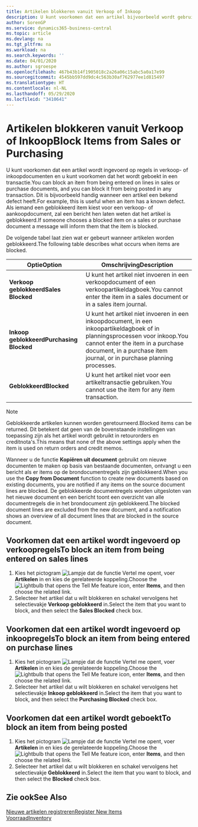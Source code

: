 ```yaml
---
title: Artikelen blokkeren vanuit Verkoop of Inkoop
description: U kunt voorkomen dat een artikel bijvoorbeeld wordt gebruikt in verkoop- of inkoopdocumenten.
author: SorenGP
ms.service: dynamics365-business-central
ms.topic: article
ms.devlang: na
ms.tgt_pltfrm: na
ms.workload: na
ms.search.keywords: ''
ms.date: 04/01/2020
ms.author: sgroespe
ms.openlocfilehash: 467b43b14f1905018c2a26a06c15abc5a0a17e99
ms.sourcegitcommit: 4545bb597dd9dc4c563b30af762977ee1d815497
ms.translationtype: HT
ms.contentlocale: nl-NL
ms.lasthandoff: 05/29/2020
ms.locfileid: "3410641"
---
```

# <a name="block-items-from-sales-or-purchasing"></a><span data-ttu-id="c006d-103">Artikelen blokkeren vanuit Verkoop of Inkoop</span><span class="sxs-lookup"><span data-stu-id="c006d-103">Block Items from Sales or Purchasing</span></span>
<span data-ttu-id="c006d-104">U kunt voorkomen dat een artikel wordt ingevoerd op regels in verkoop- of inkoopdocumenten en u kunt voorkomen dat het wordt geboekt in een transactie.</span><span class="sxs-lookup"><span data-stu-id="c006d-104">You can block an item from being entered on lines in sales or purchase documents, and you can block it from being posted in any transaction.</span></span> <span data-ttu-id="c006d-105">Dit is bijvoorbeeld handig wanneer een artikel een bekend defect heeft.</span><span class="sxs-lookup"><span data-stu-id="c006d-105">For example, this is useful when an item has a known defect.</span></span> <span data-ttu-id="c006d-106">Als iemand een geblokkeerd item kiest voor een verkoop- of aankoopdocument, zal een bericht hen laten weten dat het artikel is geblokkeerd.</span><span class="sxs-lookup"><span data-stu-id="c006d-106">If someone chooses a blocked item on a sales or purchase document a message will inform them that the item is blocked.</span></span>

<span data-ttu-id="c006d-107">De volgende tabel laat zien wat er gebeurt wanneer artikelen worden geblokkeerd.</span><span class="sxs-lookup"><span data-stu-id="c006d-107">The following table describes what occurs when items are blocked.</span></span>  

|<span data-ttu-id="c006d-108">Optie</span><span class="sxs-lookup"><span data-stu-id="c006d-108">Option</span></span>|<span data-ttu-id="c006d-109">Omschrijving</span><span class="sxs-lookup"><span data-stu-id="c006d-109">Description</span></span>|  
|--------------------|------------|  
|<span data-ttu-id="c006d-110">**Verkoop geblokkeerd**</span><span class="sxs-lookup"><span data-stu-id="c006d-110">**Sales Blocked**</span></span>|<span data-ttu-id="c006d-111">U kunt het artikel niet invoeren in een verkoopdocument of een verkoopartikeldagboek.</span><span class="sxs-lookup"><span data-stu-id="c006d-111">You cannot enter the item in a sales document or in a sales item journal.</span></span>|  
|<span data-ttu-id="c006d-112">**Inkoop geblokkeerd**</span><span class="sxs-lookup"><span data-stu-id="c006d-112">**Purchasing Blocked**</span></span>|<span data-ttu-id="c006d-113">U kunt het artikel niet invoeren in een inkoopdocument, in een inkoopartikeldagboek of in planningsprocessen voor inkoop.</span><span class="sxs-lookup"><span data-stu-id="c006d-113">You cannot enter the item in a purchase document, in a purchase item journal, or in purchase planning processes.</span></span>|  
|<span data-ttu-id="c006d-114">**Geblokkeerd**</span><span class="sxs-lookup"><span data-stu-id="c006d-114">**Blocked**</span></span>|<span data-ttu-id="c006d-115">U kunt het artikel niet voor een artikeltransactie gebruiken.</span><span class="sxs-lookup"><span data-stu-id="c006d-115">You cannot use the item for any item transaction.</span></span>|  

> [!NOTE]
> <span data-ttu-id="c006d-116">Geblokkeerde artikelen kunnen worden geretourneerd.</span><span class="sxs-lookup"><span data-stu-id="c006d-116">Blocked items can be returned.</span></span> <span data-ttu-id="c006d-117">Dit betekent dat geen van de bovenstaande instellingen van toepassing zijn als het artikel wordt gebruikt in retourorders en creditnota's.</span><span class="sxs-lookup"><span data-stu-id="c006d-117">This means that none of the above settings apply when the item is used on return orders and credit memos.</span></span>

<span data-ttu-id="c006d-118">Wanneer u de functie **Kopiëren uit document** gebruikt om nieuwe documenten te maken op basis van bestaande documenten, ontvangt u een bericht als er items op de brondocumentregels zijn geblokkeerd.</span><span class="sxs-lookup"><span data-stu-id="c006d-118">When you use the **Copy from Document** function to create new documents based on existing documents, you are notified if any items on the source document lines are blocked.</span></span> <span data-ttu-id="c006d-119">De geblokkeerde documentregels worden uitgesloten van het nieuwe document en een bericht toont een overzicht van alle documentregels die in het brondocument zijn geblokkeerd.</span><span class="sxs-lookup"><span data-stu-id="c006d-119">The blocked document lines are excluded from the new document, and a notification shows an overview of all document lines that are blocked in the source document.</span></span>

## <a name="to-block-an-item-from-being-entered-on-sales-lines"></a><span data-ttu-id="c006d-120">Voorkomen dat een artikel wordt ingevoerd op verkoopregels</span><span class="sxs-lookup"><span data-stu-id="c006d-120">To block an item from being entered on sales lines</span></span>  
1.  <span data-ttu-id="c006d-121">Kies het pictogram ![Lampje dat de functie Vertel me opent](media/ui-search/search_small.png "Vertel me wat u wilt doen"), voer **Artikelen** in en kies de gerelateerde koppeling.</span><span class="sxs-lookup"><span data-stu-id="c006d-121">Choose the ![Lightbulb that opens the Tell Me feature](media/ui-search/search_small.png "Tell me what you want to do") icon, enter **Items**, and then choose the related link.</span></span>  
2.  <span data-ttu-id="c006d-122">Selecteer het artikel dat u wilt blokkeren en schakel vervolgens het selectievakje **Verkoop geblokkeerd** in.</span><span class="sxs-lookup"><span data-stu-id="c006d-122">Select the item that you want to block, and then select the **Sales Blocked** check box.</span></span>  

## <a name="to-block-an-item-from-being-entered-on-purchase-lines"></a><span data-ttu-id="c006d-123">Voorkomen dat een artikel wordt ingevoerd op inkoopregels</span><span class="sxs-lookup"><span data-stu-id="c006d-123">To block an item from being entered on purchase lines</span></span>  
1.  <span data-ttu-id="c006d-124">Kies het pictogram ![Lampje dat de functie Vertel me opent](media/ui-search/search_small.png "Vertel me wat u wilt doen"), voer **Artikelen** in en kies de gerelateerde koppeling.</span><span class="sxs-lookup"><span data-stu-id="c006d-124">Choose the ![Lightbulb that opens the Tell Me feature](media/ui-search/search_small.png "Tell me what you want to do") icon, enter **Items**, and then choose the related link.</span></span>  
2.  <span data-ttu-id="c006d-125">Selecteer het artikel dat u wilt blokkeren en schakel vervolgens het selectievakje **Inkoop geblokkeerd** in.</span><span class="sxs-lookup"><span data-stu-id="c006d-125">Select the item that you want to block, and then select the **Purchasing Blocked** check box.</span></span>  

## <a name="to-block-an-item-from-being-posted"></a><span data-ttu-id="c006d-126">Voorkomen dat een artikel wordt geboekt</span><span class="sxs-lookup"><span data-stu-id="c006d-126">To block an item from being posted</span></span>
1. <span data-ttu-id="c006d-127">Kies het pictogram ![Lampje dat de functie Vertel me opent](media/ui-search/search_small.png "Vertel me wat u wilt doen"), voer **Artikelen** in en kies de gerelateerde koppeling.</span><span class="sxs-lookup"><span data-stu-id="c006d-127">Choose the ![Lightbulb that opens the Tell Me feature](media/ui-search/search_small.png "Tell me what you want to do") icon, enter **Items**, and then choose the related link.</span></span>
2. <span data-ttu-id="c006d-128">Selecteer het artikel dat u wilt blokkeren en schakel vervolgens het selectievakje **Geblokkeerd** in.</span><span class="sxs-lookup"><span data-stu-id="c006d-128">Select the item that you want to block, and then select the **Blocked** check box.</span></span>

## <a name="see-also"></a><span data-ttu-id="c006d-129">Zie ook</span><span class="sxs-lookup"><span data-stu-id="c006d-129">See Also</span></span>  
[<span data-ttu-id="c006d-130">Nieuwe artikelen registreren</span><span class="sxs-lookup"><span data-stu-id="c006d-130">Register New Items</span></span>](inventory-how-register-new-items.md)  
[<span data-ttu-id="c006d-131">Voorraad</span><span class="sxs-lookup"><span data-stu-id="c006d-131">Inventory</span></span>](inventory-manage-inventory.md)  
